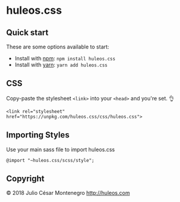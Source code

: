 # huleos.css 

## Quick start

These are some options available to start:

- Install with [npm](https://www.npmjs.com/): `npm install huleos.css`
- Install with [yarn](https://yarnpkg.com/): `yarn add huleos.css`

## CSS

Copy-paste the stylesheet `<link>` into your `<head>` and you're set. 👌
```markup
<link rel="stylesheet" href="https://unpkg.com/huleos.css/css/huleos.css">
```

## Importing Styles

Use your main sass file to import huleos.css
```
@import "~huleos.css/scss/style";
```

## Copyright

© 2018 Julio César Montenegro <http://huleos.com>